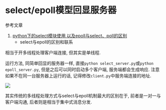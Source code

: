 # select/epoll模型回显服务器

参考文章

1. [python下的select模块使用 以及epoll与select、poll的区别](https://blog.csdn.net/caizs566205/article/details/51193535)
    - select与epoll的区别和联系

相当于开多线程处理客户端连接, 但其实是单线程.

运行方法, 同简单回显的服务器一样, 直接`python select_server.py`或`python epoll_server.py`, 但是之后可以同时启动多个客户端, 服务端都会生成响应. 注意如果不在同一台服务器上运行的话, 记得修改`client.py`中服务端连接的地址.

![](https://gitimg.generals.space/5558f4b6587c06b06272dedcb33b33f1.png)

其实传统的多线程处理方式与select与epoll机制最大的区别在于, 前者是一对一与客户端沟通, 后者则是相当于集中式消息分发. 